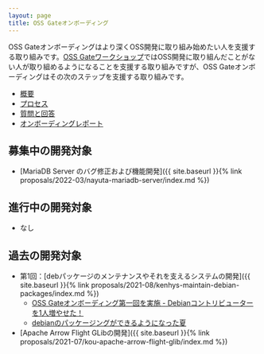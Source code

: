 ```yaml
---
layout: page
title: OSS Gateオンボーディング
---
```


OSS Gateオンボーディングはより深くOSS開発に取り組み始めたい人を支援する取り組みです。[OSS Gateワークショップ](https://oss-gate.github.io/#workshop)ではOSS開発に取り組んだことがない人が取り組めるようになることを支援する取り組みですが、OSS Gateオンボーディングはその次のステップを支援する取り組みです。

  * [概要](about/)
  * [プロセス](process/)
  * [質問と回答](qa/)
  * [オンボーディングレポート](report)

## 募集中の開発対象

  * [MariaDB Server のバグ修正および機能開発]({{ site.baseurl }}{% link proposals/2022-03/nayuta-mariadb-server/index.md %})

## 進行中の開発対象

  * なし

## 過去の開発対象

  * 第1回：[debパッケージのメンテナンスやそれを支えるシステムの開発]({{ site.baseurl }}{% link proposals/2021-08/kenhys-maintain-debian-packages/index.md %})
    * [OSS Gateオンボーディング第一回を実施 - Debianコントリビューターを1人増やせた！](https://oss-gate.github.io/report/on-boarding/2021/10/08/on-boarding-2021-08-kenhys.html)
    * [debianのパッケージングができるようになった夏](https://oss-gate.github.io/report/on-boarding/2021/11/20/on-boarding-2021-08-sivchari.html)
  * [Apache Arrow Flight GLibの開発]({{ site.baseurl }}{% link proposals/2021-07/kou-apache-arrow-flight-glib/index.md %})
